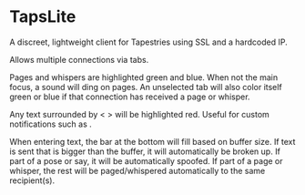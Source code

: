 TapsLite
========

A discreet, lightweight client for Tapestries using SSL and a hardcoded IP.

Allows multiple connections via tabs.

Pages and whispers are highlighted green and blue.  When not the main focus, a sound will ding on pages.  An unselected tab will also color itself green or blue if that connection has received a page or whisper.

Any text surrounded by < > will be highlighted red.  Useful for custom notifications such as <X looked at you>.

When entering text, the bar at the bottom will fill based on buffer size.  If text is sent that is bigger than the buffer, it will automatically be broken up.  If part of a pose or say, it will be automatically spoofed.  If part of a page or whisper, the rest will be paged/whispered automatically to the same recipient(s).
